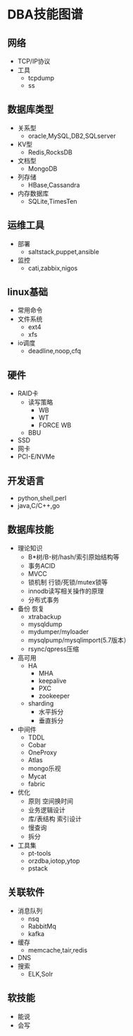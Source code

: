 # DBA技能图谱
## 网络
- TCP/IP协议
- 工具
  * tcpdump
  * ss
## 数据库类型
- 关系型
    * oracle,MySQL,DB2,SQLserver
- KV型
    * Redis,RocksDB
- 文档型
    * MongoDB
- 列存储
    * HBase,Cassandra
- 内存数据库
    * SQLite,TimesTen
## 运维工具
- 部署
    + saltstack,puppet,ansible
- 监控
    + cati,zabbix,nigos
## linux基础
- 常用命令
- 文件系统
     * ext4
     * xfs
- io调度
     + deadline,noop,cfq
## 硬件
- RAID卡
    * 读写策略
        + WB
        + WT
        + FORCE WB
    * BBU
- SSD
- 网卡
- PCI-E/NVMe
## 开发语言
- python,shell,perl
- java,C/C++,go
## 数据库技能
- 理论知识
    * B*树/B-树/hash/索引原始结构等
    * 事务ACID
    * MVCC
    * 锁机制 行锁/死锁/mutex锁等
    * innodb读写相关操作的原理
    * 分布式事务
- 备份 恢复
    * xtrabackup
    * mysqldump
    * mydumper/myloader
    * mysqlpump/mysqlimport(5.7版本）
    * rsync/qpress压缩
- 高可用
    * HA
        + MHA
        + keepalive
        + PXC
        + zookeeper
    * sharding
        + 水平拆分
        + 垂直拆分
- 中间件
    * TDDL
    * Cobar
    * OneProxy
    * Atlas
    * mongo乐视
    * Mycat
    * fabric
- 优化
    * 原则 空间换时间
    * 业务逻辑设计
    * 库/表结构 索引设计
    * 慢查询
    * 拆分
- 工具集
    * pt-tools
    * orzdba,iotop,ytop
    * pstack
## 关联软件
- 消息队列
    * nsq
    * RabbitMq
    * kafka
- 缓存
    * memcache,tair,redis
- DNS
- 搜索
    * ELK,Solr
## 软技能
- 能说
- 会写